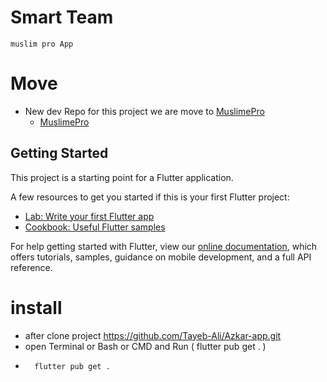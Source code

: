 # Smart Team
    muslim pro App

# Move 
- New dev Repo for this project we are move to <a href="https://github.com/thesmarter/muslim-pro">MuslimePro</a>
     - [MuslimePro](https://github.com/thesmarter/muslim-pro)
## Getting Started

This project is a starting point for a Flutter application.

A few resources to get you started if this is your first Flutter project:

- [Lab: Write your first Flutter app](https://flutter.dev/docs/get-started/codelab)
- [Cookbook: Useful Flutter samples](https://flutter.dev/docs/cookbook)

For help getting started with Flutter, view our
[online documentation](https://flutter.dev/docs), which offers tutorials,
samples, guidance on mobile development, and a full API reference.

# install
 - after clone project https://github.com/Tayeb-Ali/Azkar-app.git
 - open Terminal or Bash or CMD and Run ( flutter pub get . )
 -       flutter pub get .
